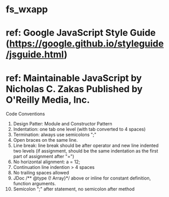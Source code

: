 # fs_wxapp
# ref: Google JavaScript Style Guide (https://google.github.io/styleguide/jsguide.html)
# ref: Maintainable JavaScript by Nicholas C. Zakas Published by O'Reilly Media, Inc.
Code Conventions

1. Design Patter: Module and Constructor Pattern
2. Indentation: one tab one level (with tab converted to 4 spaces)
3. Termination: always use semicolons ";"
4. Open braces on the same line.
5. Line break: line break should be after operator and new line indented two levels (if assignment, should be the same indentation as the first part of assignment after "=")
6. No horizontal alignment: a =   12;
7. Continuation line indention > 4 spaces
8. No trailing spaces allowed
9. JDoc /** @type {! Array<number>}*/ above or inline for constant definition, function arguments.
10. Semicolon ";" after statement, no semicolon after method
